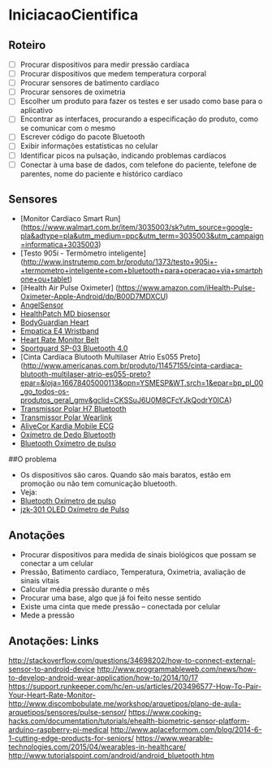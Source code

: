 # IniciacaoCientifica

## Roteiro
- [ ] Procurar dispositivos para medir pressão cardíaca
- [ ] Procurar dispositivos que medem temperatura corporal
- [ ] Procurar sensores de batimento cardíaco
- [ ] Procurar sensores de oximetria
- [ ] Escolher um produto para fazer os testes e ser usado como base para o aplicativo
- [ ] Encontrar as interfaces, procurando a especificação do produto, como se comunicar com o mesmo
- [ ] Escrever código do pacote Bluetooth
- [ ] Exibir informações estatísticas no celular
- [ ] Identificar picos na pulsação, indicando problemas cardíacos
- [ ] Conectar à uma base de dados, com telefone do paciente, telefone de parentes, nome do paciente e histórico cardíaco

## Sensores
- [Monitor Cardíaco Smart Run] (https://www.walmart.com.br/item/3035003/sk?utm_source=google-pla&adtype=pla&utm_medium=ppc&utm_term=3035003&utm_campaign=informatica+3035003)
- [Testo 905i - Termômetro inteligente] (http://www.instrutemp.com.br/produto/1373/testo+905i+-+termometro+inteligente+com+bluetooth+para+operacao+via+smartphone+ou+tablet)
- [iHealth Air Pulse Oximeter] (https://www.amazon.com/iHealth-Pulse-Oximeter-Apple-Android/dp/B00D7MDXCU)
- [AngelSensor](http://angelsensor.com/partners/)
- [HealthPatch MD biosensor](http://www.vitalconnect.com/healthpatch-md)
- [BodyGuardian Heart](http://www.preventicesolutions.com/technologies/body-guardian-heart.html)
- [Empatica E4 Wristband](http://vandrico.com/wearables/device/empatica-e4-wristband)
- [Heart Rate Monitor Belt](http://www.dx.com/pt/p/stylish-waterproof-wireless-heart-rate-monitor-belt-black-128802?tc=BRL&gclid=CM2zj4mJ0M8CFUmAkQodYVwNAA#.V_tzHXr2tv0)
- [Sportguard SP-03 Bluetooth 4.0](http://www.dx.com/pt/p/sportguard-sp-03-bluetooth-4-0-adjustable-heart-rate-belt-black-1-x-cr2032-300737?tc=BRL&gclid=CJ7i3I2M0M8CFcIHkQodVV8AkA#.V_t2THr2tv0) 
- [Cinta Cardíaca Blutooth Multilaser Atrio Es055 Preto] (http://www.americanas.com.br/produto/11457155/cinta-cardiaca-blutooth-multilaser-atrio-es055-preto?epar=&loja=16678405000113&opn=YSMESP&WT.srch=1&epar=bp_pl_00_go_todos-os-produtos_geral_gmv&gclid=CKSSuJ6U0M8CFcYJkQodrY0ICA)
- [Transmissor Polar H7 Bluetooth](https://www.sportsonline.com.br/index.php?route=product/product&product_id=652&gclid=CPCBrq-Y0M8CFQ0FkQodMYMLpQ)
- [Transmissor Polar Wearlink](https://www.sportsonline.com.br/index.php?route=product/product&product_id=410&gclid=CPL4xNqY0M8CFRWAkQodIWAErQ)
- [AliveCor Kardia Mobile ECG](http://www.alivetec.com/alivecor-heart-monitor/)
- [Oxímetro de Dedo Bluetooth](http://eletromarket.com/item/oximetro-de-dedo-bluetooth.html)
- [Bluetooth Oxímetro de pulso](http://www.dx.com/pt/p/bluetooth-fingertip-pulse-oximeter-orange-white-2-x-aaa-258859#.V_5Rn8kg1ZU)

##O problema
- Os dispositivos são caros. Quando são mais baratos, estão em promoção ou não tem comunicação bluetooth.
- Veja:
- [Bluetooth Oxímetro de pulso](http://www.dx.com/pt/p/bluetooth-fingertip-pulse-oximeter-orange-white-2-x-aaa-258859#.V_5Rn8kg1ZU)
- [jzk-301 OLED Oxímetro de Pulso](http://www.dx.com/pt/p/jzk-301-oled-finger-pulse-oximeter-heart-rate-monitor-blue-435437?tc=BRL&gclid=CK---L_F1c8CFVYGkQod5M4FmQ#.V_5Rj8kg1ZU)

## Anotações

* Procurar dispositivos para medida de sinais biológicos que possam se conectar a um celular
* Pressão, Batimento cardíaco, Temperatura, Oximetria, avaliação de sinais vitais
* Calcular média pressão durante o mês
* Procurar uma base, algo que já foi feito nesse sentido 
* Existe uma cinta que mede pressão – conectada por celular
* Mede a pressão 

## Anotações: Links
http://stackoverflow.com/questions/34698202/how-to-connect-external-sensor-to-android-device
http://www.programmableweb.com/news/how-to-develop-android-wear-application/how-to/2014/10/17
https://support.runkeeper.com/hc/en-us/articles/203496577-How-To-Pair-Your-Heart-Rate-Monitor-
http://www.discombobulate.me/workshop/arquetipos/plano-de-aula-arquetipos/sensores/pulse-sensor/
https://www.cooking-hacks.com/documentation/tutorials/ehealth-biometric-sensor-platform-arduino-raspberry-pi-medical
http://www.aplaceformom.com/blog/2014-6-1-cutting-edge-products-for-seniors/
https://www.wearable-technologies.com/2015/04/wearables-in-healthcare/
http://www.tutorialspoint.com/android/android_bluetooth.htm
